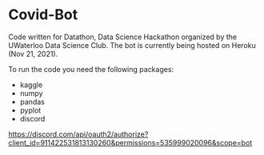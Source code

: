 # Covid-Bot
Code written for Datathon,  Data Science Hackathon organized by the UWaterloo Data Science Club. The bot is currently being hosted on Heroku (Nov 21, 2021).

To run the code you need the following packages:
- kaggle
- numpy
- pandas
- pyplot
- discord

https://discord.com/api/oauth2/authorize?client_id=911422531813130260&permissions=535999020096&scope=bot
